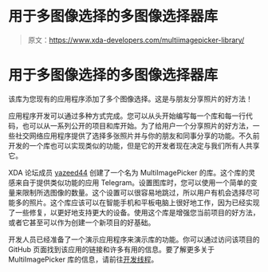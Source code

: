 # 用于多图像选择的多图像选择器库

> 原文：<https://www.xda-developers.com/multiimagepicker-library/>

# 用于多图像选择的多图像选择器库

该库为您现有的应用程序添加了多个图像选择。这是与朋友分享照片的好方法！

应用程序开发可以通过多种方式完成。您可以从头开始编写每一个库和每一行代码，也可以从一系列公开的项目和库开始。为了给用户一个分享照片的好方法，一些社交网络应用程序提供了选择多张照片并与你的朋友和同事分享的功能。不久前开发的一个库也可以实现类似的功能，但是它的开发者现在决定与我们所有人共享它。

XDA 论坛成员 [yazeed44](http://forum.xda-developers.com/member.php?u=5094992) 创建了一个名为 MultiImagePicker 的库。这个库的灵感来自于提供类似功能的应用 Telegram。设置图库时，您可以使用一个简单的变量来限制所选图像的数量。这个设置可以很容易地跳过，所以用户有机会选择尽可能多的照片。这个库应该可以在智能手机和平板电脑上很好地工作，因为已经实现了一些修复，以更好地支持更大的设备。使用这个库是增强您当前项目的好方法，或者它甚至可以作为创建一个新项目的好基础。

开发人员已经准备了一个演示应用程序来演示库的功能。你可以通过访问该项目的 GitHub 页面找到该应用的链接和许多有用的信息。要了解更多关于 MultiImagePicker 库的信息，请前往[开发线程](http://forum.xda-developers.com/tools/programming/library-multi-image-picker-t2985724)。